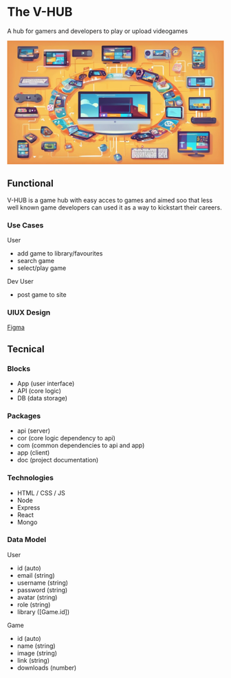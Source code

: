 # The V-HUB

A hub for gamers and developers to play or upload videogames

![V-Hub image](./images/preview.webp)

## Functional

V-HUB is a game hub with easy acces to games and aimed soo that less well known game developers can used it as a way to kickstart their careers. 

### Use Cases

User
- add game to library/favourites
- search game
- select/play game

Dev User
- post game to site

### UIUX Design

[Figma](https://www.figma.com/files/team/1381930055088856376/project/256028731/Project?fuid=1381930053009727034)

## Tecnical

### Blocks

- App (user interface)
- API (core logic)
- DB (data storage)

### Packages

- api (server)
- cor (core logic dependency to api)
- com (common dependencies to api and app)
- app (client)
- doc (project documentation)

### Technologies

- HTML / CSS  / JS
- Node
- Express
- React
- Mongo

### Data Model

User
- id (auto)
- email (string)
- username (string)
- password (string)
- avatar (string)
- role (string)
- library ([Game.id])

Game
- id (auto)
- name (string)
- image (string)
- link (string)
- downloads (number)
